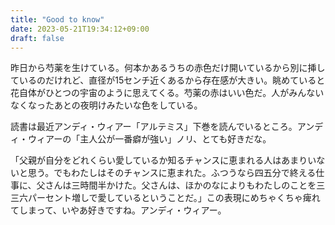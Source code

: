 ```yaml
---
title: "Good to know"
date: 2023-05-21T19:34:12+09:00
draft: false
---
```

昨日から芍薬を生けている。何本かあるうちの赤色だけ開いているから別に挿しているのだけれど、直径が15センチ近くあるから存在感が大きい。眺めていると花自体がひとつの宇宙のように思えてくる。芍薬の赤はいい色だ。人がみんないなくなったあとの夜明けみたいな色をしている。

読書は最近アンディ・ウィアー「アルテミス」下巻を読んでいるところ。アンディ・ウィアーの「主人公が一番癖が強い」ノリ、とても好きだな。

「父親が自分をどれくらい愛しているか知るチャンスに恵まれる人はあまりいないと思う。でもわたしはそのチャンスに恵まれた。ふつうなら四五分で終える仕事に、父さんは三時間半かけた。父さんは、ほかのなによりもわたしのことを三三六パーセント増しで愛しているということだ。」この表現にめちゃくちゃ痺れてしまって、いやあ好きですね。アンディ・ウィアー。
